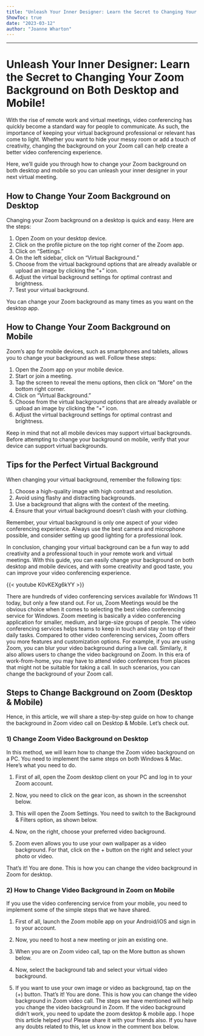 ```yaml
---
title: "Unleash Your Inner Designer: Learn the Secret to Changing Your Zoom Background on Both Desktop and Mobile!"
ShowToc: true 
date: "2023-03-12"
author: "Joanne Wharton"
---
```

*****
# Unleash Your Inner Designer: Learn the Secret to Changing Your Zoom Background on Both Desktop and Mobile!

With the rise of remote work and virtual meetings, video conferencing has quickly become a standard way for people to communicate. As such, the importance of keeping your virtual background professional or relevant has come to light. Whether you want to hide your messy room or add a touch of creativity, changing the background on your Zoom call can help create a better video conferencing experience.

Here, we’ll guide you through how to change your Zoom background on both desktop and mobile so you can unleash your inner designer in your next virtual meeting.

## How to Change Your Zoom Background on Desktop

Changing your Zoom background on a desktop is quick and easy. Here are the steps:

1. Open Zoom on your desktop device.
2. Click on the profile picture on the top right corner of the Zoom app.
3. Click on “Settings.”
4. On the left sidebar, click on “Virtual Background.”
5. Choose from the virtual background options that are already available or upload an image by clicking the “+” icon.
6. Adjust the virtual background settings for optimal contrast and brightness.
7. Test your virtual background.

You can change your Zoom background as many times as you want on the desktop app.

## How to Change Your Zoom Background on Mobile

Zoom’s app for mobile devices, such as smartphones and tablets, allows you to change your background as well. Follow these steps:

1. Open the Zoom app on your mobile device.
2. Start or join a meeting.
3. Tap the screen to reveal the menu options, then click on “More” on the bottom right corner.
4. Click on “Virtual Background.”
5. Choose from the virtual background options that are already available or upload an image by clicking the “+” icon.
6. Adjust the virtual background settings for optimal contrast and brightness.

Keep in mind that not all mobile devices may support virtual backgrounds. Before attempting to change your background on mobile, verify that your device can support virtual backgrounds.

## Tips for the Perfect Virtual Background

When changing your virtual background, remember the following tips:

1. Choose a high-quality image with high contrast and resolution.
2. Avoid using flashy and distracting backgrounds.
3. Use a background that aligns with the context of the meeting.
4. Ensure that your virtual background doesn’t clash with your clothing.

Remember, your virtual background is only one aspect of your video conferencing experience. Always use the best camera and microphone possible, and consider setting up good lighting for a professional look.

In conclusion, changing your virtual background can be a fun way to add creativity and a professional touch in your remote work and virtual meetings. With this guide, you can easily change your background on both desktop and mobile devices, and with some creativity and good taste, you can improve your video conferencing experience.

{{< youtube K0vKEXg6kYY >}} 



There are hundreds of video conferencing services available for Windows 11 today, but only a few stand out. For us, Zoom Meetings would be the obvious choice when it comes to selecting the best video conferencing service for Windows.
Zoom meeting is basically a video conferencing application for smaller, medium, and large-size groups of people. The video conferencing services helps teams to keep in touch and stay on top of their daily tasks. Compared to other video conferencing services, Zoom offers you more features and customization options. For example, if you are using Zoom, you can blur your video background during a live call.
Similarly, it also allows users to change the video background on Zoom. In this era of work-from-home, you may have to attend video conferences from places that might not be suitable for taking a call. In such scenarios, you can change the background of your Zoom call.

 
## Steps to Change Background on Zoom (Desktop & Mobile)


Hence, in this article, we will share a step-by-step guide on how to change the background in Zoom video call on Desktop & Mobile. Let’s check out.

 
### 1) Change Zoom Video Background on Desktop


In this method, we will learn how to change the Zoom video background on a PC. You need to implement the same steps on both Windows & Mac. Here’s what you need to do.
1. First of all, open the Zoom desktop client on your PC and log in to your Zoom account.

2. Now, you need to click on the gear icon, as shown in the screenshot below.

3. This will open the Zoom Settings. You need to switch to the Background & Filters option, as shown below.

4. Now, on the right, choose your preferred video background.

5. Zoom even allows you to use your own wallpaper as a video background. For that, click on the + button on the right and select your photo or video.

That’s it! You are done. This is how you can change the video background in Zoom for desktop.

 
### 2) How to Change Video Background in Zoom on Mobile


If you use the video conferencing service from your mobile, you need to implement some of the simple steps that we have shared.
1. First of all, launch the Zoom mobile app on your Android/iOS and sign in to your account.

2. Now, you need to host a new meeting or join an existing one.

3. When you are on Zoom video call, tap on the More button as shown below.

4. Now, select the background tab and select your virtual video background.
5. If you want to use your own image or video as background, tap on the (+) button.
That’s it! You are done. This is how you can change the video background in Zoom video call.
The steps we have mentioned will help you change the video background in Zoom. If the video background didn’t work, you need to update the zoom desktop & mobile app. I hope this article helped you! Please share it with your friends also. If you have any doubts related to this, let us know in the comment box below.




